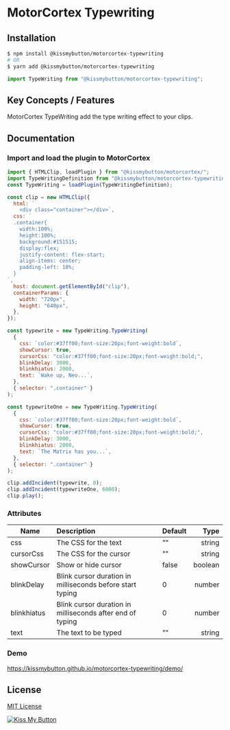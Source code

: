 # MotorCortex Typewriting

## Installation
```bash
$ npm install @kissmybutton/motorcortex-typewriting
# OR
$ yarn add @kissmybutton/motorcortex-typewriting
```

```javascript
import TypeWriting from "@kissmybutton/motorcortex-typewriting";
```


## Key Concepts / Features
MotorCortex TypeWriting add the type writing effect to your clips.


## Documentation
### Import and load the plugin to MotorCortex
```javascript
import { HTMLClip, loadPlugin } from "@kissmybutton/motorcortex/";
import TypeWritingDefinition from "@kissmybutton/motorcortex-typewriting";
const TypeWriting = loadPlugin(TypeWritingDefinition);

const clip = new HTMLClip({
  html: `
    <div class="container"></div>`,
  css: `
  .container{
    width:100%;
    height:100%;
    background:#151515;
    display:flex;
    justify-content: flex-start;
    align-items: center;
    padding-left: 10%;
  }
`,
  host: document.getElementById("clip"),
  containerParams: {
    width: "720px",
    height: "640px",
  },
});

const typewrite = new TypeWriting.TypeWriting(
  {
    css: `color:#37ff00;font-size:20px;font-weight:bold`,
    showCursor: true,
    cursorCss: "color:#37ff00;font-size:20px;font-weight:bold;",
    blinkDelay: 3000,
    blinkhiatus: 2000,
    text: `Wake up, Neo...`,
  },
  { selector: ".container" }
);

const typewriteOne = new TypeWriting.TypeWriting(
  {
    css: `color:#37ff00;font-size:20px;font-weight:bold`,
    showCursor: true,
    cursorCss: "color:#37ff00;font-size:20px;font-weight:bold;",
    blinkDelay: 3000,
    blinkhiatus: 2000,
    text: `The Matrix has you...`,
  },
  { selector: ".container" }
);

clip.addIncident(typewrite, 0);
clip.addIncident(typewriteOne, 6000);
clip.play();

```
### Attributes
| Name | Description | Default | Type |
| --------- |:-----------| :----| ------: |
| css | The CSS for the text | "" | string |
| cursorCss | The CSS for the cursor | "" | string |
| showCursor | Show or hide cursor | false | boolean |
| blinkDelay | Blink cursor duration in milliseconds before start typing | 0 | number |
| blinkhiatus | Blink cursor duration in milliseconds after end of typing | 0 | number |
| text | The text to be typed | "" | string |

### Demo
https://kissmybutton.github.io/motorcortex-typewriting/demo/


## License
[MIT License](https://opensource.org/licenses/MIT)

  
  
[![Kiss My Button](https://presskit.kissmybutton.gr/logos/kissmybutton-logo-small.png)](https://kissmybutton.gr)
